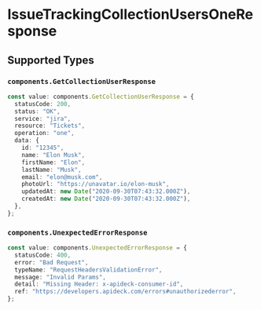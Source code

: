 # IssueTrackingCollectionUsersOneResponse


## Supported Types

### `components.GetCollectionUserResponse`

```typescript
const value: components.GetCollectionUserResponse = {
  statusCode: 200,
  status: "OK",
  service: "jira",
  resource: "Tickets",
  operation: "one",
  data: {
    id: "12345",
    name: "Elon Musk",
    firstName: "Elon",
    lastName: "Musk",
    email: "elon@musk.com",
    photoUrl: "https://unavatar.io/elon-musk",
    updatedAt: new Date("2020-09-30T07:43:32.000Z"),
    createdAt: new Date("2020-09-30T07:43:32.000Z"),
  },
};
```

### `components.UnexpectedErrorResponse`

```typescript
const value: components.UnexpectedErrorResponse = {
  statusCode: 400,
  error: "Bad Request",
  typeName: "RequestHeadersValidationError",
  message: "Invalid Params",
  detail: "Missing Header: x-apideck-consumer-id",
  ref: "https://developers.apideck.com/errors#unauthorizederror",
};
```

